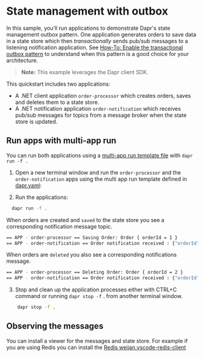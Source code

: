 # State management with outbox

In this sample, you'll run applications to demonstrate Dapr's state management outbox pattern. One application generates orders to save data in a state store which then *transactionally* sends pub/sub messages to a listening notification application. See [How-To: Enable the transactional outbox pattern](https://docs.dapr.io/developing-applications/building-blocks/state-management/howto-outbox/) to understand when this pattern is a good choice for your architecture.

> **Note:** This example leverages the Dapr client SDK.

This quickstart includes two applications: 
 - A .NET client application `order-processor` which creates orders, saves and deletes them to a state store.
 - A .NET notification application `order-notification` which receives pub/sub messages for topics from a message broker when the state store is updated.

## Run apps with multi-app run

You can run both applications using a [multi-app run template file](https://docs.dapr.io/developing-applications/local-development/multi-app-dapr-run/multi-app-overview/) with `dapr run -f .`

1. Open a new terminal window and run the `order-processor` and the `order-notification` apps using the multi app run template defined in [dapr.yaml](./dapr.yaml):

2. Run the applications:

  ```bash
    dapr run -f .
  ```
When orders are created and `saved` to the state store you see a corresponding notification message topic. 

```bash
== APP - order-processor == Saving Order: Order { orderId = 1 }
== APP - order-notification == Order notification received : {"orderId":1}
```
When orders are `deleted` you also see a corresponding notifications message.

```bash
== APP - order-processor == Deleting Order: Order { orderId = 2 }
== APP - order-notification == Order notification received : {"orderId":2}
```

3. Stop and clean up the application processes either with CTRL+C command or running `dapr stop -f` . from another terminal window.

```bash
    dapr stop -f .
```

## Observing the messages
You can install a viewer for the messages and state store. For example if you are using Redis you can install the [Redis weijan.vscode-redis-client]( https://marketplace.visualstudio.com/items?itemName=cweijan.vscode-redis-client)